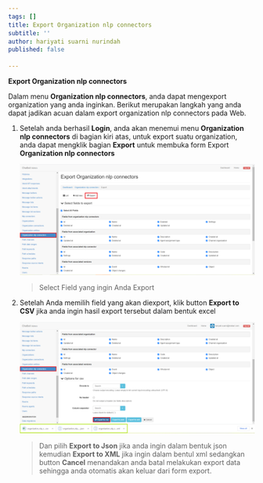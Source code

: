 ```yaml
---
tags: []
title: Export Organization nlp connectors
subtitle: ''
author: hariyati suarni nurindah
published: false

---
```

**Export Organization nlp connectors**

Dalam menu **Organization nlp connectors**, anda dapat mengexport organization yang anda inginkan. Berikut merupakan langkah yang anda dapat jadikan acuan dalam export organization nlp connectors pada Web.

1. Setelah anda berhasil **Login**, anda akan menemui menu **Organization nlp connectors** di bagian kiri atas, untuk export suatu organization, anda dapat mengklik bagian **Export** untuk membuka form Export **Organization nlp connectors**

   ![](/uploads/organizationsnlp3.PNG)

   > Select Field yang ingin Anda Export
2. Setelah Anda memilih field yang akan diexport, klik button **Export to CSV** jika anda ingin hasil export tersebut dalam bentuk excel

   ![](/uploads/organization-nlp-update5.PNG)

   > Dan pilih **Export to Json** jika anda ingin dalam bentuk json kemudian **Export to XML** jika ingin dalam bentul xml sedangkan button **Cancel** menandakan anda batal melakukan export data sehingga anda otomatis akan keluar dari form export.